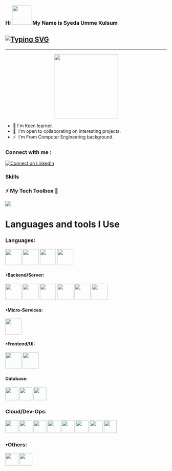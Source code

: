 ### Hi <img src="https://user-images.githubusercontent.com/59692344/218238035-dde907c5-34e7-4739-9135-60b97f9c58be.gif"  height="60px" style="max-width:100%;"> My Name is Syeda Umme Kulsum

## [![Typing SVG](https://readme-typing-svg.herokuapp.com?size=20&lines=Software+Engineer)](https://git.io/typing-svg)

-------------------

<p align="center">
  <img src="https://user-images.githubusercontent.com/59692344/172132315-c69c47d0-4add-4af6-bfc1-203e2656d27b.gif" height="200px" width="200px" >
</p>


*  🧠 I'm Keen learner.
 * 🤝  I'm open to collaborating on interesting projects.
* ⚡  I'm From Computer Engineering background.

### Connect with me :
[![Connect on LinkedIn](https://img.shields.io/badge/-Linkedin-0e76a8?style=flat&amp;labelColor=white&amp;logo=linkedin&amp;logoColor=0e76a8)](
https://www.linkedin.com/in/mohammed-owez-2177401722/)

### Skills 
### :zap: My Tech Toolbox 🧰
<img src="https://user-images.githubusercontent.com/59692344/172135025-599e1fce-c41e-45f5-a344-8e9ebd312d0c.gif">

<h1 align="left">Languages and tools I Use</h1> 
<!--
<p>

![UnselfishOblongHoverfly-max-1mb]()

 <img height="50" src=""> 
<img height="50" src="https://upload.wikimedia.org/wikipedia/commons/thumb/c/c3/Python-logo-notext.svg/2048px-Python-logo-notext.svg.png"> 
  
<img height="40" src="https://www.freepnglogos.com/uploads/html5-logo-png/html5-logo-best-web-design-psd-html-cms-development-ecommerce-6.png"> 
  
  
<img height="40" src="https://user-images.githubusercontent.com/59692344/172140649-5f0d5f37-95db-4069-9e5b-a1f7816eb6d0.png"> 
  
<img height="40" src="https://user-images.githubusercontent.com/59692344/172140725-9bc7307d-37ff-4cea-b039-154a7e7f9f2b.png"> 


   
![479ecf807f39fd0890a930d940f76f50]()


   
<img height="40" src="https://pngimg.com/uploads/mysql/mysql_PNG1.png">
  
<img height="40" src="https://cdn.icon-icons.com/icons2/2107/PNG/512/file_type_vscode_icon_130084.png">
   
<img height="40" src="https://upload.wikimedia.org/wikipedia/commons/thumb/3/38/Jupyter_logo.svg/1200px-Jupyter_logo.svg.png">
         
<img height="40" src="https://res.cloudinary.com/postman/image/upload/t_team_logo/v1629869194/team/2893aede23f01bfcbd2319326bc96a6ed0524eba759745ed6d73405a3a8b67a8">


<img height="40" src="https://user-images.githubusercontent.com/59692344/172137326-b7393a7b-1414-4238-ae99-def72445ab7c.png">
![images]()
-->

### Languages:
<code><img src="https://user-images.githubusercontent.com/59692344/218238408-52c0299c-87c4-48ec-a030-2dbb59c7d2a4.jpg"  height="50px"></code>
<code><img src="https://user-images.githubusercontent.com/59692344/218238166-a24573f8-646e-41f6-ace0-b4258670340e.png"   height="50px"></code>
<code><img src="https://user-images.githubusercontent.com/59692344/218238521-8d2c7846-4b99-4563-89d9-b42ea81b0f5e.png"   height="50px"></code>
<code><img src="https://user-images.githubusercontent.com/59692344/218243471-46e320bd-687d-4c25-b9cd-fa07675d100e.png"   height="50px"></code>



<!--### Web Development (Full-stack):-->


#### •Backend/Server:
<!-- #### <code><img src="https://raw.githubusercontent.com/souravpal01/souravpal01/master/img/web/backend/j2ee.png" height="40"></code> -->
<code><img src="https://user-images.githubusercontent.com/59692344/180926893-ce922da8-912d-4ea9-8c7d-d98a7149b0ed.png"  height="50px"></code>
<code><img src="https://user-images.githubusercontent.com/59692344/218239528-7e1af79c-82cd-42d7-a0a9-c618e7e6e9f5.png"  height="50px"></code>
<code><img src="https://user-images.githubusercontent.com/59692344/218239644-ec6e733b-13a8-4143-afa3-8fec4423b42a.png"  height="50px"></code>
<code><img src="https://user-images.githubusercontent.com/59692344/218239661-ae028b45-8bf4-4092-b485-d883fc559395.png"  height="50px"></code>
<code><img src="https://user-images.githubusercontent.com/59692344/218239682-d1217864-81ac-4f6d-9903-a6cf83f82c8c.png"  height="50px"></code>
<code><img src="https://user-images.githubusercontent.com/59692344/218239717-86b2ad2d-0a38-44bc-b85e-eb4f784ff1ae.png"  height="50px"></code>
<!--<code><img src="https://raw.githubusercontent.com/souravpal01/souravpal01/master/img/web/security/security.png" height="40"></code>
<code><img src="https://raw.githubusercontent.com/souravpal01/souravpal01/master/img/web/security/ldap.png" height="40"></code>
<code><img src="https://raw.githubusercontent.com/souravpal01/souravpal01/master/img/web/security/jwt.png" height="40"></code>
<code><img src="https://raw.githubusercontent.com/souravpal01/souravpal01/master/img/web/security/oauth.png" height="40"></code>-->



#### •Micro-Services:
<code><img src="https://user-images.githubusercontent.com/59692344/218239833-be1d3bd9-9d3d-4de5-978c-943a39426192.png" width="50px" height="50px"></code>
<!--<code><img src="https://raw.githubusercontent.com/souravpal01/souravpal01/master/img/web/ms/rx.png" height="30"></code>
<code><img src="https://raw.githubusercontent.com/souravpal01/souravpal01/master/img/web/ms/webflux.jpg" height="30"></code>
<code><img src="https://raw.githubusercontent.com/souravpal01/souravpal01/master/img/web/ms/kafka.png" height="30"></code>
<code><img src="https://raw.githubusercontent.com/souravpal01/souravpal01/master/img/web/ms/graphql.png" height="30"></code>
<code><img src="https://raw.githubusercontent.com/souravpal01/souravpal01/master/img/web/ms/elastic.png" height="30"></code>
<code><img src="https://raw.githubusercontent.com/souravpal01/souravpal01/master/img/web/ms/eureka.png" height="30"></code>
<code><img src="https://raw.githubusercontent.com/souravpal01/souravpal01/master/img/web/ms/zuul.png" height="30"></code>
<code><img src="https://raw.githubusercontent.com/souravpal01/souravpal01/master/img/web/ms/hystrix.jpg" height="30"></code>
<code><img src="https://raw.githubusercontent.com/souravpal01/souravpal01/master/img/web/ms/seluth.png" height="30"></code>
<code><img src="https://raw.githubusercontent.com/souravpal01/souravpal01/master/img/web/ms/zipkin.png" height="30"></code>-->


#### •Frontend/UI:
<code><img src="https://user-images.githubusercontent.com/59692344/218239996-2dc344b3-c6f8-436f-bdce-efcc81a9bbb4.jpg"  height="50px"></code>
<code><img src="https://user-images.githubusercontent.com/59692344/218240025-97e936ff-b119-4959-8d37-09134b176712.png"  height="50px"></code>
<!-- <code><img src="https://raw.githubusercontent.com/souravpal01/souravpal01/master/img/web/ui/html.png" height="40"></code>
<code><img src="https://raw.githubusercontent.com/souravpal01/souravpal01/master/img/web/ui/css.png" height="40"></code> -->

<!--<code><img src="https://raw.githubusercontent.com/souravpal01/souravpal01/master/img/web/ui/thymeleaf.png" height="30"></code>
<code><img src="https://raw.githubusercontent.com/souravpal01/souravpal01/master/img/web/ui/angular.jpg" height="30"></code>
<code><img src="https://raw.githubusercontent.com/souravpal01/souravpal01/master/img/web/ui/jq.jpg" height="30"></code>
<code><img src="https://raw.githubusercontent.com/souravpal01/souravpal01/master/img/web/ui/redux.png" height="30"></code>
<code><img src="https://raw.githubusercontent.com/souravpal01/souravpal01/master/img/web/ui/ajax.png" height="30"></code>-->

#### Database:
<code><img src="https://user-images.githubusercontent.com/59692344/218240058-e8cad07f-3ab9-43c5-a6f9-f1e13901f013.png" height="40"></code>
<code><img src="https://user-images.githubusercontent.com/59692344/218240107-4dd195d2-c730-4dfb-9abe-f461747cea70.png" height="40"></code>
<code><img src="https://user-images.githubusercontent.com/59692344/218240120-0deb07ba-0a59-46d5-8eca-9059b4780607.png" height="40"></code>
<!--<code><img src="https://raw.githubusercontent.com/souravpal01/souravpal01/master/img/db/dy.png" height="30"></code>
<code><img src="https://raw.githubusercontent.com/souravpal01/souravpal01/master/img/db/cas.png" height="30"></code>
<code><img src="https://raw.githubusercontent.com/souravpal01/souravpal01/master/img/db/redis.png" height="30"></code>-->




### Cloud/Dev-Ops:
<!-- <code><img src="https://raw.githubusercontent.com/souravpal01/souravpal01/master/img/cloud/aws.png" height="40"></code> -->
<code><img src="https://user-images.githubusercontent.com/59692344/218240217-3f09c512-b47a-42ee-8fe9-2b9259a1e777.jpg" height="40"></code>
<code><img src="https://user-images.githubusercontent.com/59692344/218240219-061a913b-b46c-4466-b02e-7a264280c764.png" height="40"></code>
<code><img src="https://user-images.githubusercontent.com/59692344/218240234-7c3d8a59-c7e6-4dc2-ab9b-a018d67d38a9.png" height="40"></code>
<code><img src="https://user-images.githubusercontent.com/59692344/218240242-14fd7ae5-3b1b-41c3-817d-1ea949c1c9a6.png" height="40"></code>
<code><img src="https://user-images.githubusercontent.com/59692344/218240246-f71ae34b-344d-4a82-8a5f-9a6f4f805505.png" height="40"></code>
<code><img src="https://user-images.githubusercontent.com/59692344/218240273-5b0de090-e9da-41ba-9c62-6cf9cec2f6d6.png" height="40"></code>
<code><img src="https://user-images.githubusercontent.com/59692344/218240286-a0b2ed10-5a34-49cf-960a-797014ad1225.png" height="40"></code>
<code><img src="https://user-images.githubusercontent.com/59692344/218240261-7661c317-f0f5-47ff-b429-846589c26d36.png" height="40"></code>
<!-- <code><img src="https://raw.githubusercontent.com/souravpal01/souravpal01/master/img/cloud/ku.jpg" height="30"></code>-->

### •Others:
<code><img src="https://user-images.githubusercontent.com/59692344/218242974-0aa110cf-722b-4454-a931-de90f87f754c.png" height="40"></code>
<code><img src="https://user-images.githubusercontent.com/59692344/218242989-8d9e6b83-763a-4dcf-b1f7-8a8366138328.png" height="40"></code>
<!--<code><img src="https://raw.githubusercontent.com/souravpal01/souravpal01/master/img/other/kaltura.png" height="30"></code>-->

</p>
